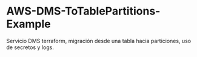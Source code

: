 # AWS-DMS-ToTablePartitions-Example
Servicio DMS terraform, migración desde una tabla hacia particiones, uso de secretos y logs.

